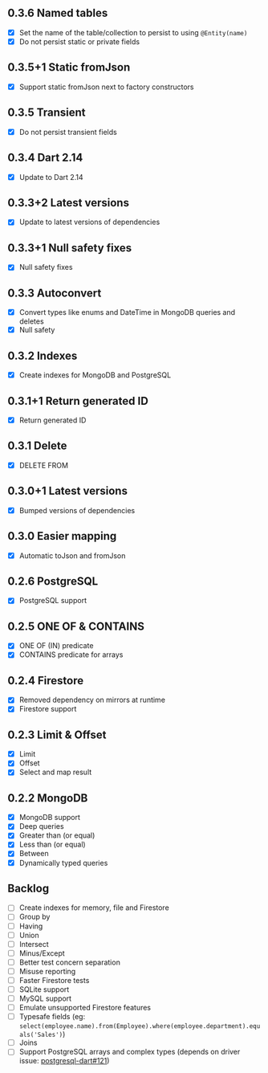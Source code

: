 0.3.6 Named tables
-------------------------------

* [x] Set the name of the table/collection to persist to using `@Entity(name)`
* [x] Do not persist static or private fields

0.3.5+1 Static fromJson
-------------------------------

* [x] Support static fromJson next to factory constructors

0.3.5 Transient
-------------------------------

* [x] Do not persist transient fields

0.3.4 Dart 2.14
-------------------------

* [x] Update to Dart 2.14

0.3.3+2 Latest versions
-------------------------

* [x] Update to latest versions of dependencies

0.3.3+1 Null safety fixes
-------------------------

* [x] Null safety fixes

0.3.3 Autoconvert
-----------------

* [x] Convert types like enums and DateTime in MongoDB queries and deletes
* [x] Null safety

0.3.2 Indexes
-------------

* [x] Create indexes for MongoDB and PostgreSQL

0.3.1+1 Return generated ID
---------------------------

* [x] Return generated ID

0.3.1 Delete
------------

* [x] DELETE FROM

0.3.0+1 Latest versions
-----------------------

* [x] Bumped versions of dependencies

0.3.0 Easier mapping
--------------------

* [x] Automatic toJson and fromJson

0.2.6 PostgreSQL
----------------

* [x] PostgreSQL support

0.2.5 ONE OF & CONTAINS
-----------------------

* [x] ONE OF (IN) predicate
* [x] CONTAINS predicate for arrays

0.2.4 Firestore
---------------

* [x] Removed dependency on mirrors at runtime
* [x] Firestore support

0.2.3 Limit & Offset
--------------------

* [x] Limit
* [x] Offset
* [x] Select and map result

0.2.2 MongoDB
-------------

* [x] MongoDB support
* [x] Deep queries
* [x] Greater than (or equal)
* [x] Less than (or equal)
* [x] Between
* [x] Dynamically typed queries

Backlog
-------

* [ ] Create indexes for memory, file and Firestore
* [ ] Group by
* [ ] Having
* [ ] Union
* [ ] Intersect
* [ ] Minus/Except
* [ ] Better test concern separation
* [ ] Misuse reporting
* [ ] Faster Firestore tests
* [ ] SQLite support
* [ ] MySQL support
* [ ] Emulate unsupported Firestore features
* [ ] Typesafe fields (eg: `select(employee.name).from(Employee).where(employee.department).equals('Sales')`)
* [ ] Joins
* [ ] Support PostgreSQL arrays and complex types (depends on driver
  issue: [postgresql-dart#121](https://github.com/stablekernel/postgresql-dart/issues/121))
